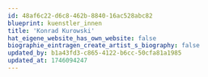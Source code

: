 ```yaml
---
id: 48af6c22-d6c8-462b-8840-16ac528abc82
blueprint: kuenstler_innen
title: 'Konrad Kurowski'
hat_eigene_website_has_own_website: false
biographie_eintragen_create_artist_s_biography: false
updated_by: b1a43fd3-c865-4122-b6cc-50cfa81a1985
updated_at: 1746094247
---
```

